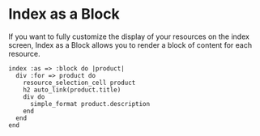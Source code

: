 <!--
  WARNING: Please DO NOT edit this file! Update
  source documentation in lib/active_admin/views
  and execute rake yard to regenerate it.
-->

# Index as a Block

If you want to fully customize the display of your resources on the index
screen, Index as a Block allows you to render a block of content for each
resource.

    index :as => :block do |product|
      div :for => product do
        resource_selection_cell product
        h2 auto_link(product.title)
        div do
          simple_format product.description
        end
      end
    end

